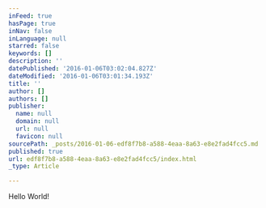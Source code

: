 ```yaml
---
inFeed: true
hasPage: true
inNav: false
inLanguage: null
starred: false
keywords: []
description: ''
datePublished: '2016-01-06T03:02:04.827Z'
dateModified: '2016-01-06T03:01:34.193Z'
title: ''
author: []
authors: []
publisher:
  name: null
  domain: null
  url: null
  favicon: null
sourcePath: _posts/2016-01-06-edf8f7b8-a588-4eaa-8a63-e8e2fad4fcc5.md
published: true
url: edf8f7b8-a588-4eaa-8a63-e8e2fad4fcc5/index.html
_type: Article

---
```

Hello World!